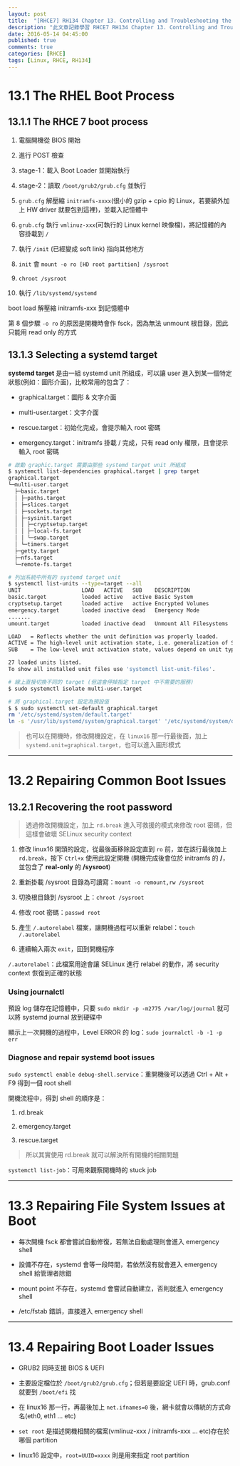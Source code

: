 ```yaml
---
layout: post
title:  "[RHCE7] RH134 Chapter 13. Controlling and Troubleshooting the RHEL Boot Process 學習筆記"
description: "此文章記錄學習 RHCE7 RH134 Chapter 13. Controlling and Troubleshooting the RHEL Boot Process 留下的內容"
date: 2016-05-14 04:45:00
published: true
comments: true
categories: [RHCE]
tags: [Linux, RHCE, RH134]
---
```


13.1 The RHEL Boot Process
==========================

## 13.1.1 The RHCE 7 boot process

1. 電腦開機從 BIOS 開始

2. 進行 POST 檢查

3. stage-1：載入 Boot Loader 並開始執行

4. stage-2：讀取 `/boot/grub2/grub.cfg` 並執行

5. `grub.cfg` 解壓縮 `initramfs-xxxx`(很小的 gzip + cpio 的 Linux，若要額外加上 HW driver 就要包到這裡)，並載入記憶體中

6. `grub.cfg` 執行 `vmlinuz-xxx`(可執行的 Linux kernel 映像檔)，將記憶體的內容掛載到 `/`

7. 執行 `/init` (已經變成 soft link) 指向其他地方

8. `init` 會 `mount -o ro [HD root partition] /sysroot`

9. `chroot /sysroot`

10. 執行 `/lib/systemd/systemd`

boot load 解壓縮 initramfs-xxx 到記憶體中

第 8 個步驟 `-o ro` 的原因是開機時會作 fsck，因為無法 unmount 根目錄，因此只能用 read only 的方式

## 13.1.3 Selecting a systemd target

**systemd target** 是由一組 systemd unit 所組成，可以讓 user 進入到某一個特定狀態(例如：圖形介面)，比較常用的包含了：

- graphical.target：圖形 & 文字介面

- multi-user.target：文字介面

- rescue.target：初始化完成，會提示輸入 root 密碼

- emergency.target：initramfs 掛載 / 完成，只有 read only 權限，且會提示輸入 root 密碼

```bash
# 啟動 graphic.target 需要由那些 systemd target unit 所組成
$ systemctl list-dependencies graphical.target | grep target
graphical.target
└─multi-user.target
  ├─basic.target
  │ ├─paths.target
  │ ├─slices.target
  │ ├─sockets.target
  │ ├─sysinit.target
  │ │ ├─cryptsetup.target
  │ │ ├─local-fs.target
  │ │ └─swap.target
  │ └─timers.target
  ├─getty.target
  ├─nfs.target
  └─remote-fs.target

# 列出系統中所有的 systemd target unit
$ systemctl list-units --type=target --all
UNIT                   LOAD   ACTIVE   SUB    DESCRIPTION
basic.target           loaded active   active Basic System
cryptsetup.target      loaded active   active Encrypted Volumes
emergency.target       loaded inactive dead   Emergency Mode
.......
umount.target          loaded inactive dead   Unmount All Filesystems

LOAD   = Reflects whether the unit definition was properly loaded.
ACTIVE = The high-level unit activation state, i.e. generalization of SUB.
SUB    = The low-level unit activation state, values depend on unit type.

27 loaded units listed.
To show all installed unit files use 'systemctl list-unit-files'.

# 線上直接切換不同的 target (但這會停掉指定 target 中不需要的服務)
$ sudo systemctl isolate multi-user.target

# 將 graphical.target 設定為預設值
$ $ sudo systemctl set-default graphical.target
rm '/etc/systemd/system/default.target'
ln -s '/usr/lib/systemd/system/graphical.target' '/etc/systemd/system/default.target'
```

> 也可以在開機時，修改開機設定，在 `linux16` 那一行最後面，加上 `systemd.unit=graphical.target`，也可以進入圖形模式

-------------------------------------------------------

13.2 Repairing Common Boot Issues
=================================

##  13.2.1 Recovering the root password

> 透過修改開機設定，加上 `rd.break` 進入可救援的模式來修改 root 密碼，但這樣會破壞 SELinux security context

1. 修改 linux16 開頭的設定，從最後面移除設定直到 `ro` 前，並在該行最後加上 `rd.break`，按下 `Ctrl+x` 使用此設定開機 (開機完成後會位於 initramfs 的 **/**，並包含了 **real-only** 的 **/sysroot**)

2. 重新掛載 /sysroot 目錄為可讀寫：`mount -o remount,rw /sysroot`

3. 切換根目錄到 /sysroot 上：`chroot /sysroot`

4. 修改 root 密碼：`passwd root`

5. 產生 `/.autorelabel` 檔案，讓開機過程可以重新 relabel：`touch /.autorelabel`

6. 連續輸入兩次 `exit`，回到開機程序

`/.autorelabel`：此檔案用途會讓 SELinux 進行 relabel 的動作，將 security context 恢復到正確的狀態

### Using journalctl

預設 log 儲存在記憶體中，只要 `sudo mkdir -p -m2775 /var/log/journal` 就可以將 systemd journal 放到硬碟中

顯示上一次開機的過程中，Level ERROR 的 log：`sudo journalctl -b -1 -p err`

### Diagnose and repair systemd boot issues

`sudo systemctl enable debug-shell.service`：重開機後可以透過 Ctrl + Alt + F9 得到一個 root shell

開機流程中，得到 shell 的順序是：

1. rd.break

2. emergency.target

3. rescue.target

> 所以其實使用 rd.break 就可以解決所有開機的相關問題

`systemctl list-job`：可用來觀察開機時的 stuck job

-------------------------------------------------------

13.3 Repairing File System Issues at Boot
=========================================

- 每次開機 fsck 都會嘗試自動修復，若無法自動處理則會進入 emergency shell

- 設備不存在，systemd 會等一段時間，若依然沒有就會進入 emergency shell 給管理者除錯

- mount point 不存在，systemd 會嘗試自動建立，否則就進入 emergency shell

- /etc/fstab 錯誤，直接進入 emergency shell

-------------------------------------------------------

13.4 Repairing Boot Loader Issues
=================================

- GRUB2 同時支援 BIOS & UEFI

- 主要設定檔位於 `/boot/grub2/grub.cfg`；但若是要設定 UEFI 時，grub.conf 就要到 `/boot/efi` 找

- 在 linux16 那一行，再最後加上 `net.ifnames=0` 後，網卡就會以傳統的方式命名(eth0, eth1 ... etc)

- `set root` 是描述開機相關的檔案(vmlinuz-xxx / initramfs-xxx ... etc)存在於哪個 partition

- linux16 設定中，`root=UUID=xxxx` 則是用來指定 root partition
